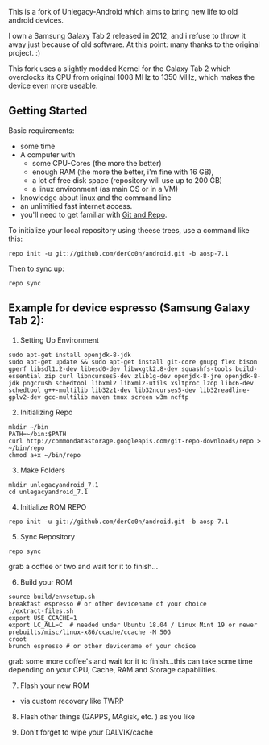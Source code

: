 This is a fork of Unlegacy-Android which aims to bring new life to old android devices.

I own a Samsung Galaxy Tab 2 released in 2012, and i refuse to throw it away just because of old software.
At this point: many thanks to the original project. :)

This fork uses a slightly modded Kernel for the Galaxy Tab 2 which overclocks its CPU from original 1008 MHz to 1350 MHz, which makes the device even more useable.


Getting Started
---------------
Basic requirements:
- some time
- A computer with
  - some CPU-Cores (the more the better)
  - enough RAM (the more the better, i'm fine with 16 GB), 
  - a lot of free disk space (repository will use up to 200 GB)
  - a linux environment (as main OS or in a VM)
- knowledge about linux and the command line
- an unlimitied fast internet access.
- you'll need to get familiar with [Git and Repo](http://source.android.com/source/using-repo.html).

To initialize your local repository using theese trees, use a command like this:

    repo init -u git://github.com/derCo0n/android.git -b aosp-7.1

Then to sync up:

    repo sync
    
    
    
Example for device espresso (Samsung Galaxy Tab 2):
---------------------------------------------------
1. Setting Up Environment
```
sudo apt-get install openjdk-8-jdk 
sudo apt-get update && sudo apt-get install git-core gnupg flex bison gperf libsdl1.2-dev libesd0-dev libwxgtk2.8-dev squashfs-tools build-essential zip curl libncurses5-dev zlib1g-dev openjdk-8-jre openjdk-8-jdk pngcrush schedtool libxml2 libxml2-utils xsltproc lzop libc6-dev schedtool g++-multilib lib32z1-dev lib32ncurses5-dev lib32readline-gplv2-dev gcc-multilib maven tmux screen w3m ncftp 
```

2. Initializing Repo
```
mkdir ~/bin 
PATH=~/bin:$PATH
curl http://commondatastorage.googleapis.com/git-repo-downloads/repo > ~/bin/repo 
chmod a+x ~/bin/repo 
```

3. Make Folders
```
mkdir unlegacyandroid_7.1
cd unlegacyandroid_7.1 
```

4. Initialize ROM REPO
```
repo init -u git://github.com/derCo0n/android.git -b aosp-7.1
```

5. Sync Repository
```
repo sync
```
grab a coffee or two and wait for it to finish...

6. Build your ROM
```
source build/envsetup.sh 
breakfast espresso # or other devicename of your choice
./extract-files.sh 
export USE_CCACHE=1 
export LC_ALL=C  # needed under Ubuntu 18.04 / Linux Mint 19 or newer
prebuilts/misc/linux-x86/ccache/ccache -M 50G 
croot 
brunch espresso # or other devicename of your choice
```
grab some more coffee's and wait for it to finish...this can take some time depending on your CPU, Cache, RAM and Storage capabilities.

7. Flash your new ROM
- via custom recovery like TWRP

8. Flash other things (GAPPS, MAgisk, etc. ) as you like

9. Don't forget to wipe your DALVIK/cache
